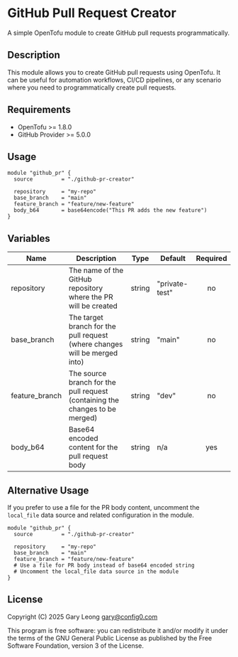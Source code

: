 # GitHub Pull Request Creator

A simple OpenTofu module to create GitHub pull requests programmatically.

## Description

This module allows you to create GitHub pull requests using OpenTofu. It can be useful for automation workflows, CI/CD pipelines, or any scenario where you need to programmatically create pull requests.

## Requirements

- OpenTofu >= 1.8.0
- GitHub Provider >= 5.0.0

## Usage

```hcl
module "github_pr" {
  source         = "./github-pr-creator"
  
  repository     = "my-repo"
  base_branch    = "main"
  feature_branch = "feature/new-feature"
  body_b64       = base64encode("This PR adds the new feature")
}
```

## Variables

| Name | Description | Type | Default | Required |
|------|-------------|------|---------|:--------:|
| repository | The name of the GitHub repository where the PR will be created | string | "private-test" | no |
| base_branch | The target branch for the pull request (where changes will be merged into) | string | "main" | no |
| feature_branch | The source branch for the pull request (containing the changes to be merged) | string | "dev" | no |
| body_b64 | Base64 encoded content for the pull request body | string | n/a | yes |

## Alternative Usage

If you prefer to use a file for the PR body content, uncomment the `local_file` data source and related configuration in the module.

```hcl
module "github_pr" {
  source         = "./github-pr-creator"
  
  repository     = "my-repo"
  base_branch    = "main"
  feature_branch = "feature/new-feature"
  # Use a file for PR body instead of base64 encoded string
  # Uncomment the local_file data source in the module
}
```

## License

Copyright (C) 2025 Gary Leong <gary@config0.com>

This program is free software: you can redistribute it and/or modify
it under the terms of the GNU General Public License as published by
the Free Software Foundation, version 3 of the License.